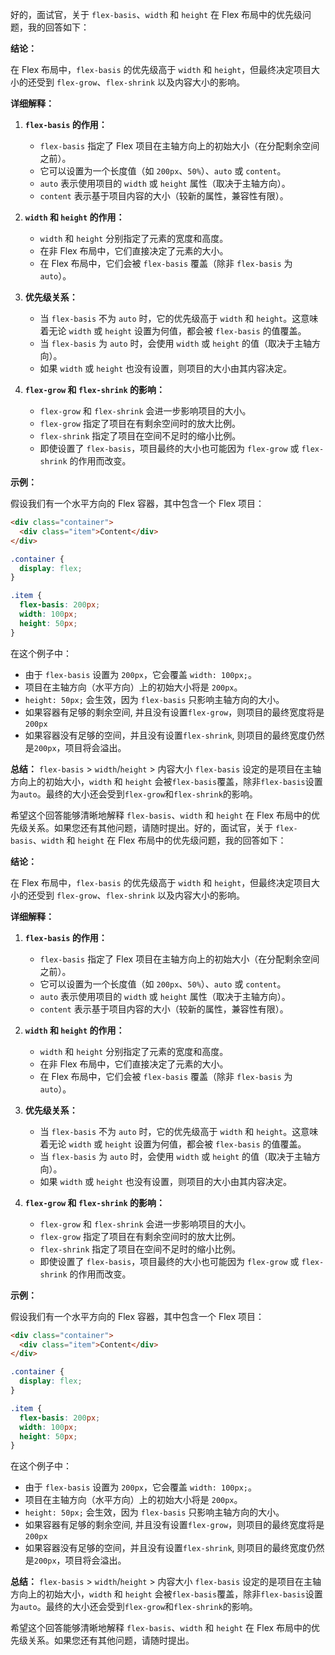 好的，面试官，关于 `flex-basis`、`width` 和 `height` 在 Flex 布局中的优先级问题，我的回答如下：

**结论：**

在 Flex 布局中，`flex-basis` 的优先级高于 `width` 和 `height`，但最终决定项目大小的还受到 `flex-grow`、`flex-shrink` 以及内容大小的影响。

**详细解释：**

1.  **`flex-basis` 的作用：**

    *   `flex-basis` 指定了 Flex 项目在主轴方向上的初始大小（在分配剩余空间之前）。
    *   它可以设置为一个长度值（如 `200px`、`50%`）、`auto` 或 `content`。
    *   `auto` 表示使用项目的 `width` 或 `height` 属性（取决于主轴方向）。
    *   `content` 表示基于项目内容的大小（较新的属性，兼容性有限）。

2.  **`width` 和 `height` 的作用：**

    *   `width` 和 `height` 分别指定了元素的宽度和高度。
    *   在非 Flex 布局中，它们直接决定了元素的大小。
    *   在 Flex 布局中，它们会被 `flex-basis` 覆盖（除非 `flex-basis` 为 `auto`）。

3.  **优先级关系：**

    *   当 `flex-basis` 不为 `auto` 时，它的优先级高于 `width` 和 `height`。这意味着无论 `width` 或 `height` 设置为何值，都会被 `flex-basis` 的值覆盖。
    *   当 `flex-basis` 为 `auto` 时，会使用 `width` 或 `height` 的值（取决于主轴方向）。
    *   如果 `width` 或 `height` 也没有设置，则项目的大小由其内容决定。

4.  **`flex-grow` 和 `flex-shrink` 的影响：**

    *   `flex-grow` 和 `flex-shrink` 会进一步影响项目的大小。
    *   `flex-grow` 指定了项目在有剩余空间时的放大比例。
    *   `flex-shrink` 指定了项目在空间不足时的缩小比例。
    *   即使设置了 `flex-basis`，项目最终的大小也可能因为 `flex-grow` 或 `flex-shrink` 的作用而改变。

**示例：**

假设我们有一个水平方向的 Flex 容器，其中包含一个 Flex 项目：

```html
<div class="container">
  <div class="item">Content</div>
</div>
```

```css
.container {
  display: flex;
}

.item {
  flex-basis: 200px;
  width: 100px;
  height: 50px;
}
```

在这个例子中：

*   由于 `flex-basis` 设置为 `200px`，它会覆盖 `width: 100px;`。
*   项目在主轴方向（水平方向）上的初始大小将是 `200px`。
*   `height: 50px;` 会生效，因为 `flex-basis` 只影响主轴方向的大小。
* 如果容器有足够的剩余空间, 并且没有设置`flex-grow`，则项目的最终宽度将是`200px`
* 如果容器没有足够的空间，并且没有设置`flex-shrink`, 则项目的最终宽度仍然是`200px`，项目将会溢出。

**总结：**
`flex-basis` > `width`/`height` > 内容大小
`flex-basis` 设定的是项目在主轴方向上的初始大小，`width` 和 `height` 会被`flex-basis`覆盖，除非`flex-basis`设置为`auto`。最终的大小还会受到`flex-grow`和`flex-shrink`的影响。

希望这个回答能够清晰地解释 `flex-basis`、`width` 和 `height` 在 Flex 布局中的优先级关系。如果您还有其他问题，请随时提出。好的，面试官，关于 `flex-basis`、`width` 和 `height` 在 Flex 布局中的优先级问题，我的回答如下：

**结论：**

在 Flex 布局中，`flex-basis` 的优先级高于 `width` 和 `height`，但最终决定项目大小的还受到 `flex-grow`、`flex-shrink` 以及内容大小的影响。

**详细解释：**

1.  **`flex-basis` 的作用：**

    *   `flex-basis` 指定了 Flex 项目在主轴方向上的初始大小（在分配剩余空间之前）。
    *   它可以设置为一个长度值（如 `200px`、`50%`）、`auto` 或 `content`。
    *   `auto` 表示使用项目的 `width` 或 `height` 属性（取决于主轴方向）。
    *   `content` 表示基于项目内容的大小（较新的属性，兼容性有限）。

2.  **`width` 和 `height` 的作用：**

    *   `width` 和 `height` 分别指定了元素的宽度和高度。
    *   在非 Flex 布局中，它们直接决定了元素的大小。
    *   在 Flex 布局中，它们会被 `flex-basis` 覆盖（除非 `flex-basis` 为 `auto`）。

3.  **优先级关系：**

    *   当 `flex-basis` 不为 `auto` 时，它的优先级高于 `width` 和 `height`。这意味着无论 `width` 或 `height` 设置为何值，都会被 `flex-basis` 的值覆盖。
    *   当 `flex-basis` 为 `auto` 时，会使用 `width` 或 `height` 的值（取决于主轴方向）。
    *   如果 `width` 或 `height` 也没有设置，则项目的大小由其内容决定。

4.  **`flex-grow` 和 `flex-shrink` 的影响：**

    *   `flex-grow` 和 `flex-shrink` 会进一步影响项目的大小。
    *   `flex-grow` 指定了项目在有剩余空间时的放大比例。
    *   `flex-shrink` 指定了项目在空间不足时的缩小比例。
    *   即使设置了 `flex-basis`，项目最终的大小也可能因为 `flex-grow` 或 `flex-shrink` 的作用而改变。

**示例：**

假设我们有一个水平方向的 Flex 容器，其中包含一个 Flex 项目：

```html
<div class="container">
  <div class="item">Content</div>
</div>
```

```css
.container {
  display: flex;
}

.item {
  flex-basis: 200px;
  width: 100px;
  height: 50px;
}
```

在这个例子中：

*   由于 `flex-basis` 设置为 `200px`，它会覆盖 `width: 100px;`。
*   项目在主轴方向（水平方向）上的初始大小将是 `200px`。
*   `height: 50px;` 会生效，因为 `flex-basis` 只影响主轴方向的大小。
* 如果容器有足够的剩余空间, 并且没有设置`flex-grow`，则项目的最终宽度将是`200px`
* 如果容器没有足够的空间，并且没有设置`flex-shrink`, 则项目的最终宽度仍然是`200px`，项目将会溢出。

**总结：**
`flex-basis` > `width`/`height` > 内容大小
`flex-basis` 设定的是项目在主轴方向上的初始大小，`width` 和 `height` 会被`flex-basis`覆盖，除非`flex-basis`设置为`auto`。最终的大小还会受到`flex-grow`和`flex-shrink`的影响。

希望这个回答能够清晰地解释 `flex-basis`、`width` 和 `height` 在 Flex 布局中的优先级关系。如果您还有其他问题，请随时提出。
